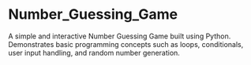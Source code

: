 # Number_Guessing_Game
A simple and interactive Number Guessing Game built using Python. Demonstrates basic programming concepts such as loops, conditionals, user input handling, and random number generation.
